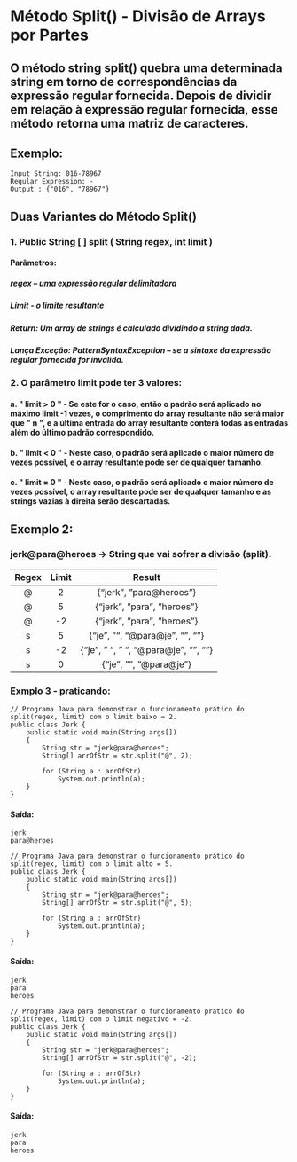# Método Split() - Divisão de Arrays por Partes
## O método string split() quebra uma determinada string em torno de correspondências da expressão regular fornecida. Depois de dividir em relação à expressão regular fornecida, esse método retorna uma matriz de caracteres.
## Exemplo:  
```
Input String: 016-78967
Regular Expression: - 
Output : {"016", "78967"}
```
## Duas Variantes do Método Split()
### 1. Public String [ ] split ( String regex, int limit )

#### Parâmetros:

##### regex – uma expressão regular delimitadora
##### Limit - o limite resultante
##### Return: Um array de strings é calculado dividindo a string dada.
##### Lança Exceção: PatternSyntaxException – se a sintaxe da expressão regular fornecida for inválida.  

### 2. O parâmetro limit pode ter 3 valores: 

#### a. " limit > 0 " - Se este for o caso, então o padrão será aplicado no máximo limit -1 vezes, o comprimento do array resultante não será maior que " n ", e a última entrada do array resultante conterá todas as entradas além do último padrão correspondido.
#### b. " limit < 0 " - Neste caso, o padrão será aplicado o maior número de vezes possível, e o array resultante pode ser de qualquer tamanho.
#### c. " limit = 0 " - Neste caso, o padrão será aplicado o maior número de vezes possível, o array resultante pode ser de qualquer tamanho e as strings vazias à direita serão descartadas.

## Exemplo 2:
### jerk@para@heroes -> String que vai sofrer a divisão (split).

|Regex  |	Limit | 	Result|
|:---:  |	:---: | 	:---:|
|@	| 2	|{“jerk”, ”para@heroes”}|
|@	| 5	|{“jerk”, ”para”, ”heroes”}| 
|@	|-2	|{“jerk”, ”para”, ”heroes”}|
|s  | 	5	|{“je”, ”“, “@para@je”, “”, “”}|
|s  |  	-2|	{“je”, ” “, ” “, “@para@je”, “”, “”}|
|s  |  	0|	{“je”, ””, ”@para@je”}|

### Exmplo 3 - praticando:
````
// Programa Java para demonstrar o funcionamento prático do split(regex, limit) com o limit baixo = 2.
public class Jerk {
	public static void main(String args[])
	{
		String str = "jerk@para@heroes";
		String[] arrOfStr = str.split("@", 2);

		for (String a : arrOfStr)
			System.out.println(a);
	}
}
````
#### Saída:
````
jerk
para@heroes
````
````
// Programa Java para demonstrar o funcionamento prático do split(regex, limit) com o limit alto = 5.
public class Jerk {
	public static void main(String args[])
	{
		String str = "jerk@para@heroes";
		String[] arrOfStr = str.split("@", 5);

		for (String a : arrOfStr)
			System.out.println(a);
	}
}
````
#### Saída:
````
jerk
para
heroes
````
````
// Programa Java para demonstrar o funcionamento prático do split(regex, limit) com o limit negativo = -2.
public class Jerk {
	public static void main(String args[])
	{
		String str = "jerk@para@heroes";
		String[] arrOfStr = str.split("@", -2);

		for (String a : arrOfStr)
			System.out.println(a);
	}
}
````

#### Saída:
````
jerk
para
heroes
````
